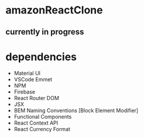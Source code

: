# amazonReactClone

## currently in progress

# dependencies

- Material UI
- VSCode Emmet
- NPM
- Firebase
- React Router DOM
- JSX
- BEM Naming Conventions [Block Element Modifier]
- Functional Components
- React Context API
- React Currency Format